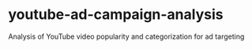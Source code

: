 # youtube-ad-campaign-analysis
Analysis of YouTube video popularity and categorization for ad targeting
